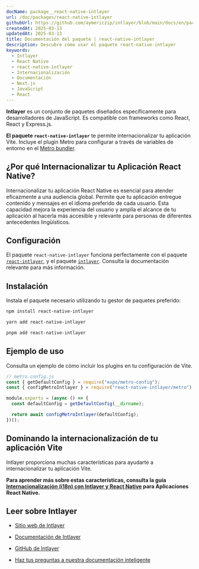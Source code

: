 ```yaml
---
docName: package__react-native-intlayer
url: /doc/packages/react-native-intlayer
githubUrl: https://github.com/aymericzip/intlayer/blob/main/docs/en/packages/react-native-intlayer/index.md
createdAt: 2025-03-13
updatedAt: 2025-03-13
title: Documentación del paquete | react-native-intlayer
description: Descubre cómo usar el paquete react-native-intlayer
keywords:
  - Intlayer
  - React Native
  - react-native-intlayer
  - Internacionalización
  - Documentación
  - Next.js
  - JavaScript
  - React
---
```


**Intlayer** es un conjunto de paquetes diseñados específicamente para desarrolladores de JavaScript. Es compatible con frameworks como React, React y Express.js.

**El paquete `react-native-intlayer`** te permite internacionalizar tu aplicación Vite. Incluye el plugin Metro para configurar a través de variables de entorno en el [Metro bundler](https://docs.expo.dev/guides/customizing-metro/).

## ¿Por qué Internacionalizar tu Aplicación React Native?

Internacionalizar tu aplicación React Native es esencial para atender eficazmente a una audiencia global. Permite que tu aplicación entregue contenido y mensajes en el idioma preferido de cada usuario. Esta capacidad mejora la experiencia del usuario y amplía el alcance de tu aplicación al hacerla más accesible y relevante para personas de diferentes antecedentes lingüísticos.

## Configuración

El paquete `react-native-intlayer` funciona perfectamente con el paquete [`react-intlayer`](https://github.com/aymericzip/intlayer/blob/main/docs/es/packages/react-intlayer/index.md), y el paquete [`intlayer`](https://github.com/aymericzip/intlayer/blob/main/docs/es/packages/intlayer/index.md). Consulta la documentación relevante para más información.

## Instalación

Instala el paquete necesario utilizando tu gestor de paquetes preferido:

```bash packageManager="npm"
npm install react-native-intlayer
```

```bash packageManager="yarn"
yarn add react-native-intlayer
```

```bash packageManager="pnpm"
pnpm add react-native-intlayer
```

## Ejemplo de uso

Consulta un ejemplo de cómo incluir los plugins en tu configuración de Vite.

```js
// metro.config.js
const { getDefaultConfig } = require("expo/metro-config");
const { configMetroIntlayer } = require("react-native-intlayer/metro");

module.exports = (async () => {
  const defaultConfig = getDefaultConfig(__dirname);

  return await configMetroIntlayer(defaultConfig);
})();
```

## Dominando la internacionalización de tu aplicación Vite

Intlayer proporciona muchas características para ayudarte a internacionalizar tu aplicación Vite.

**Para aprender más sobre estas características, consulta la guía [Internacionalización (i18n) con Intlayer y React Native](https://github.com/aymericzip/intlayer/blob/main/docs/es/intlayer_with_react_native+expo.md) para Aplicaciones React Native.**

## Leer sobre Intlayer

- [Sitio web de Intlayer](https://intlayer.org)
- [Documentación de Intlayer](https://intlayer.org/doc)
- [GitHub de Intlayer](https://github.com/aymericzip/intlayer)

- [Haz tus preguntas a nuestra documentación inteligente](https://intlayer.org/docchat)
